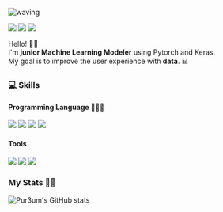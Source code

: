 ![waving](https://capsule-render.vercel.app/api?type=waving&height=168&animation=fadeIn&color=gradient&fontColor=0C090A&text=Pureum✨&fontSize=55&fontAlign=60&fontAlignY=45&desc=Hello%20I'm&descSize=30&descAlign=35&descAlignY=48)

<a href="https://pur3um.github.io/" target="_blank"><img src="https://img.shields.io/badge/GitHub Pages-181717?style=flat-square&logo=GitHub&logoColor=white"/></a>
<a href="https://velog.io/@reum030" target="_blank"><img src="https://img.shields.io/badge/Velog-20C997?style=flat-square&logo=Velog&logoColor=white"/></a>
<a href="https://mail.google.com/" target="_blank"><img src="https://img.shields.io/badge/pureum030@gmail.com-EA4335?style=flat-square&logo=Gmail&logoColor=white"/></a>

Hello! 🙋‍♀️   
I'm **junior Machine Learning Modeler** using Pytorch and Keras.    
My goal is to improve the user experience with **data**. 📊



### 💻 Skills
#### Programming Language 👩‍🌾🌱

<!--
**pur3um/pur3um** is a ✨ _special_ ✨ repository because its `README.md` (this file) appears on your GitHub profile.

Here are some ideas to get you started:

- 🔭 I’m currently working on ...
- 🌱 I’m currently learning ...
- 👯 I’m looking to collaborate on ...
- 🤔 I’m looking for help with ...
- 💬 Ask me about ...
- 📫 How to reach me: ...
- 😄 Pronouns: ...
- ⚡ Fun fact: ...
-->

<a href="https://www.python.org/" target="_blank"><img src="https://img.shields.io/badge/Python-3776AB?style=plastic&logo=Python&logoColor=white"/></a>
<a href="https://www.tensorflow.org/" target="_blank"><img src="https://img.shields.io/badge/TensorFlow-FF6F00?style=plastic&logo=TensorFlow&logoColor=white"/></a>
<a href="https://pytorch.org/" target="_blank"><img src="https://img.shields.io/badge/PyTorch-EE4C2C?style=plastic&logo=PyTorch&logoColor=white"/></a>
<a href="https://keras.io/" target="_blank"><img src="https://img.shields.io/badge/Keras-D00000?style=plastic&logo=Keras&logoColor=white"/></a>

#### Tools
<a href="https://www.jenkins.io/" target="_blank"><img src="https://img.shields.io/badge/Jenkins-D24939?style=plastic&logo=Jenkins&logoColor=white"/></a>
<a href="https://www.couchbase.com/" target="_blank"><img src="https://img.shields.io/badge/Couchbase-EA2328?style=plastic&logo=Couchbase&logoColor=white"/></a>
<a href="https://swarmpit.io/" target="_blank"><img src="https://img.shields.io/badge/Swarmpit-7E4DD2?style=plastic&logo=Swarmpit&logoColor=white"/></a>



### My Stats 👩‍💻

![Pur3um's GitHub stats](https://github-readme-stats.vercel.app/api?username=pur3um&show_icons=true&theme=graywhite)
